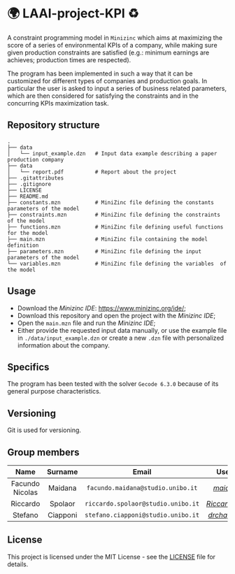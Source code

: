 # :earth_africa: LAAI-project-KPI :recycle:
A constraint programming model in `Minizinc` which aims at maximizing the score of a series of environmental KPIs of a company, while making sure given production constraints are satisfied (e.g.: minimum  earnings are achieves; production times are respected).

The program has been implemented in such a way that it can be customized for different types of companies and production goals.
In particular the user is asked to input a series of business related parameters, which are then considered for satisfying the constraints and in the concurring KPIs maximization task. 

## Repository structure

    .
    ├── data
    │   └── input_example.dzn   # Input data example describing a paper production company
    ├── data                       
    │   └── report.pdf          # Report about the project 
    ├── .gitattributes
    ├── .gitignore
    ├── LICENSE
    ├── README.md
    ├── constants.mzn           # MiniZinc file defining the constants parameters of the model 
    ├── constraints.mzn         # MiniZinc file defining the constraints of the model
    ├── functions.mzn           # MiniZinc file defining useful functions for the model
    ├── main.mzn                # MiniZinc file containing the model definition
    ├── parameters.mzn          # MiniZinc file defining the input parameters of the model
    └── variables.mzn           # MiniZinc file defining the variables  of the model

## Usage
* Download the *Minizinc IDE*: https://www.minizinc.org/ide/;
* Download this repository and open the project with the *Minizinc IDE*;
* Open the `main.mzn` file and run the *Minizinc IDE*;
* Either provide the requested input data manually, or use the example file in `./data/input_example.dzn` or create a new `.dzn` file with personalized information about the company.

## Specifics
The program has been tested with the solver `Gecode 6.3.0` because of its general purpose characteristics.

## Versioning

Git is used for versioning.

## Group members

|  Name           |  Surname  |     Email                           |    Username                                             |
| :-------------: | :-------: | :---------------------------------: | :-----------------------------------------------------: |
| Facundo Nicolas | Maidana   | `facundo.maidana@studio.unibo.it`   | [_maidacundo_](https://github.com/maidacundo)           |
| Riccardo        | Spolaor   | `riccardo.spolaor@studio.unibo.it`  | [_RiccardoSpolaor_](https://github.com/RiccardoSpolaor) |
| Stefano         | Ciapponi  | `stefano.ciapponi@studio.unibo.it`  | [_drchapman-17_](https://github.com/drchapman-17)       |

## License

This project is licensed under the MIT License - see the [LICENSE](LICENSE) file for details.
